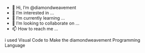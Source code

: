 - 👋 Hi, I’m @diamondweavement
- 👀 I’m interested in ...
- 🌱 I’m currently learning ...
- 💞️ I’m looking to collaborate on ...
- 📫 How to reach me ...

<!---
diamondweavement/diamondweavement is a ✨ special ✨ repository because its `README.md` (this file) appears on your GitHub profile.
You can click the Preview link to take a look at your changes.
--->

i used Visual Code to Make the diamondweavement Programming Language
